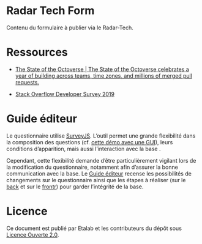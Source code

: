 # Radar Tech Form

Contenu du formulaire à publier via le Radar-Tech.

# Ressources

- [The State of the Octoverse | The State of the Octoverse celebrates a year of building across teams, time zones, and millions of merged pull requests.](https://octoverse.github.com/)

- [Stack Overflow Developer Survey 2019](https://insights.stackoverflow.com/survey/2019)

# Guide éditeur

Le questionnaire utilise [SurveyJS](https://surveyjs.io/).  L’outil permet une
grande flexibilité dans la composition des questions (cf. [cette démo avec une
GUI](https://surveyjs.io/create-survey)), leurs conditions d’apparition, mais
aussi l’interaction avec la base .

Cependant, cette flexibilité demande d’être particulièrement vigilant lors de
la modification du questionnaire, notamment afin d’assurer la bonne
communication avec la base.  Le [Guide éditeur](./guide-editeur.org) recense
les possibilités de changements sur le questionnaire ainsi que les étapes
à réaliser (sur le [back](https://github.com/etalab/radar-tech-backend) et sur
le [frontr](https://github.com/etalab/radar-tech-frontend)) pour garder
l’intégrité de la base.

# Licence

Ce document est publié par Etalab et les contributeurs du dépôt sous [Licence
Ouverte 2.0](LICENSE).





